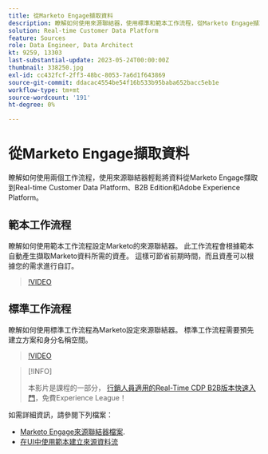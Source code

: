 ```yaml
---
title: 從Marketo Engage擷取資料
description: 瞭解如何使用來源聯結器，使用標準和範本工作流程，從Marketo Engage擷取資料。
solution: Real-time Customer Data Platform
feature: Sources
role: Data Engineer, Data Architect
kt: 9259, 13303
last-substantial-update: 2023-05-24T00:00:00Z
thumbnail: 338250.jpg
exl-id: cc432fcf-2ff3-48bc-8053-7a6d1f643869
source-git-commit: ddacac4554be54f16b533b95baba652bacc5eb1e
workflow-type: tm+mt
source-wordcount: '191'
ht-degree: 0%

---
```


# 從Marketo Engage擷取資料

瞭解如何使用兩個工作流程，使用來源聯結器輕鬆將資料從Marketo Engage擷取到Real-time Customer Data Platform、B2B Edition和Adobe Experience Platform。

## 範本工作流程

瞭解如何使用範本工作流程設定Marketo的來源聯結器。 此工作流程會根據範本自動產生擷取Marketo資料所需的資產。 這樣可節省前期時間，而且資產可以根據您的需求進行自訂。

>[!VIDEO](https://video.tv.adobe.com/v/3419550?quality=12&learn=on)

## 標準工作流程

瞭解如何使用標準工作流程為Marketo設定來源聯結器。 標準工作流程需要預先建立方案和身分名稱空間。

>[!VIDEO](https://video.tv.adobe.com/v/338250?quality=12&learn=on)

>[!INFO]
>
> 本影片是課程的一部分， [行銷人員適用的Real-Time CDP B2B版本快速入門](https://experienceleague.adobe.com/?recommended=ExperiencePlatform-U-1-2021.rtcdp.b2b)，免費Experience League！

如需詳細資訊，請參閱下列檔案：
* [Marketo Engage來源聯結器檔案](https://experienceleague.adobe.com/docs/experience-platform/sources/connectors/adobe-applications/marketo/marketo.html).
* [在UI中使用範本建立來源資料流](https://experienceleague.adobe.com/docs/experience-platform/sources/ui-tutorials/templates.html#)
